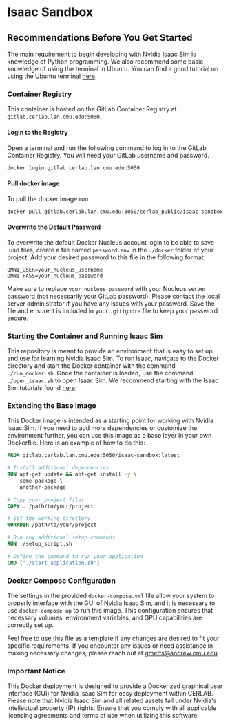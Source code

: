 # Isaac Sandbox

## Recommendations Before You Get Started
The main requirement to begin developing with Nvidia Isaac Sim is knowledge of Python programming. We also recommend some basic knowledge of using the terminal in Ubuntu. You can find a good tutorial on using the Ubuntu terminal [here](https://ubuntu.com/tutorials/command-line-for-beginners#3-opening-a-terminal).

### Container Registry
This container is hosted on the GitLab Container Registry at `gitlab.cerlab.lan.cmu.edu:5050`.

#### Login to the Registry
Open a terminal and run the following command to log in to the GitLab Container Registry. You will need your GitLab username and password.

```bash
docker login gitlab.cerlab.lan.cmu.edu:5050
```
#### Pull docker image
To pull the docker image run 

```bash
docker pull gitlab.cerlab.lan.cmu.edu:5050/cerlab_public/isaac-sandbox
```


#### Overwrite the Default Password
To overwrite the default Docker Nucleus account login to be able to save .usd files, create a file named `password.env` in the `./docker` folder of your project. Add your desired password to this file in the following format:

```plaintext
OMNI_USER=your_nucleus_username
OMNI_PASS=your_nucleus_password
```

Make sure to replace `your_nucleus_password` with your Nucleus server password (not necessarily your GitLab password). Please contact the local server administrator if you have any issues with your password. Save the file and ensure it is included in your `.gitignore` file to keep your password secure.

### Starting the Container and Running Isaac Sim
This repository is meant to provide an environment that is easy to set up and use for learning Nvidia Isaac Sim. To run Isaac, navigate to the Docker directory and start the Docker container with the command `./run_docker.sh`. Once the container is loaded, use the command `./open_isaac.sh` to open Isaac Sim. We recommend starting with the Isaac Sim tutorials found [here](https://docs.omniverse.nvidia.com/isaacsim/latest/introductory_tutorials/tutorial_intro_interface.html).

### Extending the Base Image

This Docker image is intended as a starting point for working with Nvidia Isaac Sim. If you need to add more dependencies or customize the environment further, you can use this image as a base layer in your own Dockerfile. Here is an example of how to do this:

```Dockerfile
FROM gitlab.cerlab.lan.cmu.edu:5050/isaac-sandbox:latest

# Install additional dependencies
RUN apt-get update && apt-get install -y \
    some-package \
    another-package

# Copy your project files
COPY . /path/to/your/project

# Set the working directory
WORKDIR /path/to/your/project

# Run any additional setup commands
RUN ./setup_script.sh

# Define the command to run your application
CMD ["./start_application.sh"]
```

### Docker Compose Configuration

The settings in the provided `docker-compose.yml` file allow your system to properly interface with the GUI of Nvidia Isaac Sim, and it is necessary to use `docker-compose up` to run this image. This configuration ensures that necessary volumes, environment variables, and GPU capabilities are correctly set up.

Feel free to use this file as a template if any changes are desired to fit your specific requirements. If you encounter any issues or need assistance in making necessary changes, please reach out at gmetts@andrew.cmu.edu.

### Important Notice

This Docker deployment is designed to provide a Dockerized graphical user interface (GUI) for Nvidia Isaac Sim for easy deployment within CERLAB. Please note that Nvidia Isaac Sim and all related assets fall under Nvidia's intellectual property (IP) rights. Ensure that you comply with all applicable licensing agreements and terms of use when utilizing this software.
